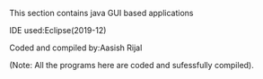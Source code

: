 This section contains java GUI based applications

IDE used:Eclipse(2019-12)

Coded and compiled by:Aasish Rijal

(Note: All the programs here are coded and sufessfully compiled).
